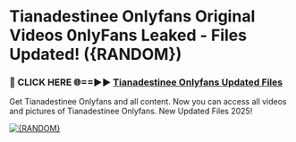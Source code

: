 # Tianadestinee Onlyfans Original Videos 0nlyFans Leaked - Files Updated! ({RANDOM})

<h3>🔴 CLICK HERE 🌐==►► <a href="https://betterlinks.top/A2PfLJ" rel="nofollow">Tianadestinee Onlyfans Updated Files</a></h3>

Get Tianadestinee Onlyfans and all content. Now you can access all videos and pictures of Tianadestinee Onlyfans. New Updated Files 2025!

[![{RANDOM}](https://i.imgur.com/ppqm5kG.gif)](https://betterlinks.top/A2PfLJ)